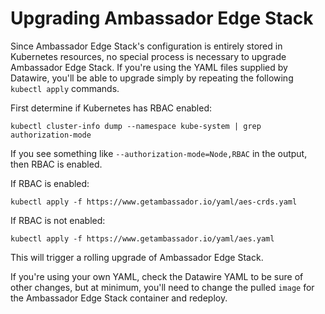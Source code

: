 # Upgrading Ambassador Edge Stack

Since Ambassador Edge Stack's configuration is entirely stored in Kubernetes resources, no special process is necessary to upgrade Ambassador Edge Stack. If you're using the YAML files supplied by Datawire, you'll be able to upgrade simply by repeating the following `kubectl apply` commands.

First determine if Kubernetes has RBAC enabled:

```shell
kubectl cluster-info dump --namespace kube-system | grep authorization-mode
```

If you see something like `--authorization-mode=Node,RBAC` in the output, then RBAC is enabled.

If RBAC is enabled:

```shell
kubectl apply -f https://www.getambassador.io/yaml/aes-crds.yaml
```

If RBAC is not enabled:

```shell
kubectl apply -f https://www.getambassador.io/yaml/aes.yaml
```

This will trigger a rolling upgrade of Ambassador Edge Stack.

If you're using your own YAML, check the Datawire YAML to be sure of other changes, but at minimum, you'll need to change the pulled `image` for the Ambassador Edge Stack container and redeploy.

